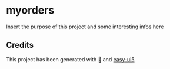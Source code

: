 # myorders

Insert the purpose of this project and some interesting infos here

## Credits

This project has been generated with 💙 and [easy-ui5](https://github.com/SAP)
